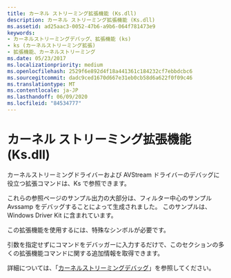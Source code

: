 ```yaml
---
title: カーネル ストリーミング拡張機能 (Ks.dll)
description: カーネル ストリーミング拡張機能 (Ks.dll)
ms.assetid: ad25aac3-0052-47b6-a9b6-064f781473e9
keywords:
- カーネルストリーミングデバッグ、拡張機能 (ks)
- ks (カーネルストリーミング拡張)
- 拡張機能、カーネルストリーミング
ms.date: 05/23/2017
ms.localizationpriority: medium
ms.openlocfilehash: 2529f6e892d4f18a441361c184232cf7ebbdcbc6
ms.sourcegitcommit: dadc9ced1670d667e31eb0cb58d6a622f0f09c46
ms.translationtype: MT
ms.contentlocale: ja-JP
ms.lasthandoff: 06/09/2020
ms.locfileid: "84534777"
---
```

# <a name="kernel-streaming-extensions-ksdll"></a>カーネル ストリーミング拡張機能 (Ks.dll)


カーネルストリーミングドライバーおよび AVStream ドライバーのデバッグに役立つ拡張コマンドは、Ks で参照できます。

これらの参照ページのサンプル出力の大部分は、フィルター中心のサンプル Avssamp をデバッグすることによって生成されました。 このサンプルは、Windows Driver Kit に含まれています。

この拡張機能を使用するには、特殊なシンボルが必要です。

引数を指定せずにコマンドをデバッガーに入力するだけで、このセクションの多くの拡張機能コマンドに関する追加情報を取得できます。

詳細については、「[カーネルストリーミングデバッグ](kernel-streaming-debugging.md)」を参照してください。

 

 





